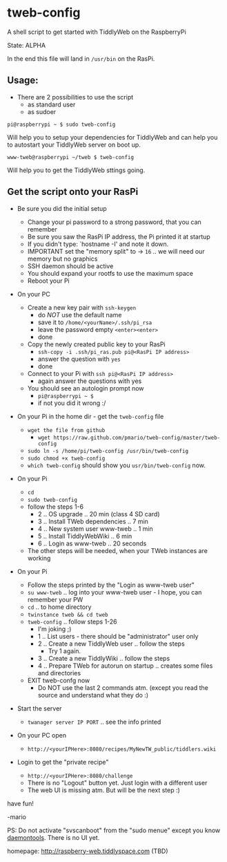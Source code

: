 tweb-config
===========

A shell script to get started with TiddlyWeb on the RaspberryPi

State: ALPHA

In the end this file will land in `/usr/bin` on the RasPi.

Usage:
------

* There are 2 possibilities to use the script
  * as standard user
  * as sudoer

```
pi@raspberrypi ~ $ sudo tweb-config
```

Will help you to setup your dependencies for TiddlyWeb and can help you to autostart your TiddlyWeb server on boot up.

```
www-tweb@raspberrypi ~/tweb $ tweb-config
```

Will help you to get the TiddlyWeb sttings going.

Get the script onto your RasPi
------------------------------

* Be sure you did the initial setup 
  * Change your pi password to a strong password, that you can remember
  * Be sure you saw the RasPi IP address, the Pi printed it at startup
  * If you didn't type: `hostname -I' and note it down.
  * IMPORTANT set the  "memory split" to -> `16` .. we will need our memory but no graphics
  * SSH daemon should be active
  * You should expand your rootfs to use the maximum space
  * Reboot your Pi

* On your PC 
  * Create a new key pair with `ssh-keygen`
    * do _NOT_ use the default name
    * save it to `/home/<yourName>/.ssh/pi_rsa`
    * leave the password empty `<enter><enter>`
    * done
  * Copy the newly created public key to your RasPi
    * `ssh-copy -i .ssh/pi_ras.pub pi@<RasPi IP address>`
    * answer the question with `yes`
    * done
  * Connect to your Pi with `ssh pi@<RasPi IP address>`
    * again answer the questions with yes
  * You should see an autologin prompt now
    * `pi@raspberrypi ~ $`
    * if not you did it wrong :/

* On your Pi in the home dir - get the `tweb-config` file 
  * `wget the file from github`
    * `wget https://raw.github.com/pmario/tweb-config/master/tweb-config`
  * `sudo ln -s /home/pi/tweb-config /usr/bin/tweb-config`
  * `sudo chmod +x tweb-config`
  * `which tweb-config` should show you `usr/bin/tweb-config` now.

* On your Pi
  * `cd`
  * `sudo tweb-config`
  * follow the steps 1-6
    * 2 .. OS upgrade .. 20 min (class 4 SD card)
    * 3 .. Install TWeb dependencies .. 7 min
    * 4 .. New system user www-tweb .. 1 min
    * 5 .. Install TiddlyWebWiki .. 6 min
    * 6 .. Login as www-tweb .. 20 seconds
  * The other steps will be needed, when your TWeb instances are working

* On your Pi
  * Follow the steps printed by the "Login as www-tweb user"
  * `su www-tweb` .. log into your www-tweb user - I hope, you can remember your PW
  * `cd` .. to home directory
  * `twinstance tweb && cd tweb`
  * `tweb-config` .. follow steps 1-26
      * I'm joking ;)
    * 1 .. List users - there should be "administrator" user only
    * 2 .. Create a new TiddlyWeb user .. follow the steps
      * Try 1 again.
    * 3 .. Create a new TiddlyWiki .. follow the steps
    * 4 .. Prepare TWeb for autorun on startup .. creates some files and directories
  * EXIT tweb-confg now
    * Do NOT use the last 2 commands atm. (except you read the source and understand what they do :)

* Start the server
  * `twanager server IP PORT` .. see the info printed

* On your PC open
  * `http://<yourIPHere>:8080/recipes/MyNewTW_public/tiddlers.wiki`

* Login to get the "private recipe"
  * `http://<yourIPHere>:8080/challenge`
  * There is no "Logout" button yet. Just login with a different user
  * The web UI is missing atm. But will be the next step :)

have fun!

-mario

PS: Do not activate "svscanboot" from the "sudo menue" except you know [daemontools](http://cr.yp.to/daemontools.html). There is no UI yet. 

homepage: http://raspberry-web.tiddlyspace.com (TBD)
